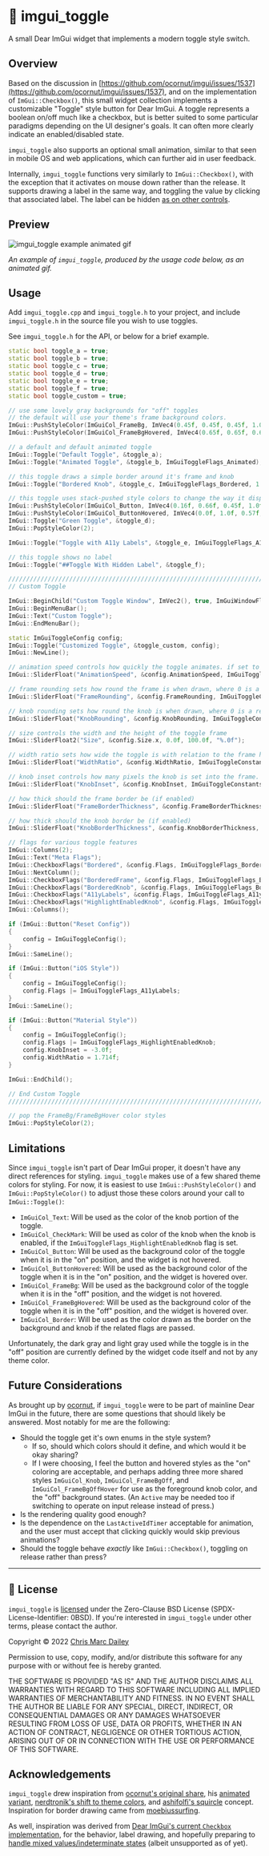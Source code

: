 # 🔘 imgui_toggle

A small Dear ImGui widget that implements a modern toggle style switch.

## Overview

Based on the discussion in [https://github.com/ocornut/imgui/issues/1537](https://github.com/ocornut/imgui/issues/1537), and on the implementation of `ImGui::Checkbox()`,
this small widget collection implements a customizable "Toggle" style button for Dear ImGui. A toggle represents a boolean on/off much like a checkbox, but is better suited
to some particular paradigms depending on the UI designer's goals. It can often more clearly indicate an enabled/disabled state.

`imgui_toggle` also supports an optional small animation, similar to that seen in mobile OS and web applications, which can further aid in user feedback.

Internally, `imgui_toggle` functions very similarly to `ImGui::Checkbox()`, with the exception that it activates on mouse down rather than the release. It supports drawing
a label in the same way, and toggling the value by clicking that associated label. The label can be hidden [as on other controls](https://github.com/ocornut/imgui/blob/master/docs/FAQ.md#q-how-can-i-have-widgets-with-an-empty-label).

## Preview

![`imgui_toggle` example animated gif](./.meta/imgui_toggle_example.gif)

_An example of `imgui_toggle`, produced by the usage code below, as an animated gif._

## Usage

Add `imgui_toggle.cpp` and `imgui_toggle.h` to your project, and include `imgui_toggle.h` in the source file you wish to use toggles.

See `imgui_toggle.h` for the API, or below for a brief example.

```cpp
static bool toggle_a = true;
static bool toggle_b = true;
static bool toggle_c = true;
static bool toggle_d = true;
static bool toggle_e = true;
static bool toggle_f = true;
static bool toggle_custom = true;

// use some lovely gray backgrounds for "off" toggles
// the default will use your theme's frame background colors.
ImGui::PushStyleColor(ImGuiCol_FrameBg, ImVec4(0.45f, 0.45f, 0.45f, 1.0f));
ImGui::PushStyleColor(ImGuiCol_FrameBgHovered, ImVec4(0.65f, 0.65f, 0.65f, 1.0f));

// a default and default animated toggle
ImGui::Toggle("Default Toggle", &toggle_a);
ImGui::Toggle("Animated Toggle", &toggle_b, ImGuiToggleFlags_Animated);

// this toggle draws a simple border around it's frame and knob
ImGui::Toggle("Bordered Knob", &toggle_c, ImGuiToggleFlags_Bordered, 1.0f);

// this toggle uses stack-pushed style colors to change the way it displays
ImGui::PushStyleColor(ImGuiCol_Button, ImVec4(0.16f, 0.66f, 0.45f, 1.0f));
ImGui::PushStyleColor(ImGuiCol_ButtonHovered, ImVec4(0.0f, 1.0f, 0.57f, 1.0f));
ImGui::Toggle("Green Toggle", &toggle_d);
ImGui::PopStyleColor(2);

ImGui::Toggle("Toggle with A11y Labels", &toggle_e, ImGuiToggleFlags_A11yLabels);

// this toggle shows no label
ImGui::Toggle("##Toggle With Hidden Label", &toggle_f);

//////////////////////////////////////////////////////////////////////////
// Custom Toggle

ImGui::BeginChild("Custom Toggle Window", ImVec2(), true, ImGuiWindowFlags_MenuBar);
ImGui::BeginMenuBar();
ImGui::Text("Custom Toggle");
ImGui::EndMenuBar();

static ImGuiToggleConfig config;
ImGui::Toggle("Customized Toggle", &toggle_custom, config);
ImGui::NewLine();

// animation speed controls how quickly the toggle animates. if set to 0, animation is disabled.
ImGui::SliderFloat("AnimationSpeed", &config.AnimationSpeed, ImGuiToggleConstants::AnimationSpeedMinimum, 2.0f);

// frame rounding sets how round the frame is when drawn, where 0 is a rectangle, and 1 is a circle.
ImGui::SliderFloat("FrameRounding", &config.FrameRounding, ImGuiToggleConstants::FrameRoundingMinimum, ImGuiToggleConstants::FrameRoundingMaximum);

// knob rounding sets how round the knob is when drawn, where 0 is a rectangle, and 1 is a circle.
ImGui::SliderFloat("KnobRounding", &config.KnobRounding, ImGuiToggleConstants::KnobRoundingMinimum, ImGuiToggleConstants::KnobRoundingMaximum);

// size controls the width and the height of the toggle frame
ImGui::SliderFloat2("Size", &config.Size.x, 0.0f, 100.0f, "%.0f");

// width ratio sets how wide the toggle is with relation to the frame height. if Size is non-zero, this is unused.
ImGui::SliderFloat("WidthRatio", &config.WidthRatio, ImGuiToggleConstants::WidthRatioMinimum, ImGuiToggleConstants::WidthRatioMaximum);

// knob inset controls how many pixels the knob is set into the frame. negative values will cause it to grow outside the frame.
ImGui::SliderFloat("KnobInset", &config.KnobInset, ImGuiToggleConstants::KnobInsetMinimum, ImGui::GetFrameHeight() * 0.5f);

// how thick should the frame border be (if enabled)
ImGui::SliderFloat("FrameBorderThickness", &config.FrameBorderThickness, 0.0f, 3.0f);

// how thick should the knob border be (if enabled)
ImGui::SliderFloat("KnobBorderThickness", &config.KnobBorderThickness, 0.0f, 3.0f);

// flags for various toggle features
ImGui::Columns(2);
ImGui::Text("Meta Flags");
ImGui::CheckboxFlags("Bordered", &config.Flags, ImGuiToggleFlags_Bordered);
ImGui::NextColumn();
ImGui::CheckboxFlags("BorderedFrame", &config.Flags, ImGuiToggleFlags_BorderedFrame);
ImGui::CheckboxFlags("BorderedKnob", &config.Flags, ImGuiToggleFlags_BorderedKnob);
ImGui::CheckboxFlags("A11yLabels", &config.Flags, ImGuiToggleFlags_A11yLabels);
ImGui::CheckboxFlags("HighlightEnabledKnob", &config.Flags, ImGuiToggleFlags_HighlightEnabledKnob);
ImGui::Columns();

if (ImGui::Button("Reset Config"))
{
    config = ImGuiToggleConfig();
}
ImGui::SameLine();

if (ImGui::Button("iOS Style"))
{
    config = ImGuiToggleConfig();
    config.Flags |= ImGuiToggleFlags_A11yLabels;
}
ImGui::SameLine();

if (ImGui::Button("Material Style"))
{
    config = ImGuiToggleConfig();
    config.Flags |= ImGuiToggleFlags_HighlightEnabledKnob;
    config.KnobInset = -3.0f;
    config.WidthRatio = 1.714f;
}

ImGui::EndChild();

// End Custom Toggle
//////////////////////////////////////////////////////////////////////////

// pop the FrameBg/FrameBgHover color styles
ImGui::PopStyleColor(2);
```

## Limitations

Since `imgui_toggle` isn't part of Dear ImGui proper, it doesn't have any direct references for styling. `imgui_toggle` makes use of a
few shared theme colors for styling. For now, it is easiest to use `ImGui::PushStyleColor()` and `ImGui::PopStyleColor()` to
adjust those these colors around your call to `ImGui::Toggle()`:

- `ImGuiCol_Text`: Will be used as the color of the knob portion of the toggle.
- `ImGuiCol_CheckMark`: Will be used as color of the knob when the knob is enabled, if the `ImGuiToggleFlags_HighlightEnabledKnob` flag is set.
- `ImGuiCol_Button`: Will be used as the background color of the toggle when it is in the "on" position, and the widget is not hovered.
- `ImGuiCol_ButtonHovered`: Will be used as the background color of the toggle when it is in the "on" position, and the widget is hovered over.
- `ImGuiCol_FrameBg`: Will be used as the background color of the toggle when it is in the "off" position, and the widget is not hovered.
- `ImGuiCol_FrameBgHovered`: Will be used as the background color of the toggle when it is in the "off" position, and the widget is hovered over.
- `ImGuiCol_Border`: Will be used as the color drawn as the border on the background and knob if the related flags are passed.

Unfortunately, the dark gray and light gray used while the toggle is in the "off" position are currently defined by the widget code itself and not by any theme color.

## Future Considerations

As brought up by [ocornut](https://github.com/ocornut/imgui/issues/1537#issuecomment-355562097), if `imgui_toggle` were to be part of mainline Dear ImGui in the future,
there are some questions that should likely be answered. Most notably for me are the following:

- Should the toggle get it's own enums in the style system?
  - If so, should which colors should it define, and which would it be okay sharing?
  - If I were choosing, I feel the button and hovered styles as the "on" coloring are acceptable, and perhaps adding three more shared styles `ImGuiCol_Knob`, `ImGuiCol_FrameBgOff`, and `ImGuiCol_FrameBgOffHover` for use as the foreground knob color, and the "off" background states. (An `Active` may be needed too if switching to operate on input release instead of press.)
- Is the rendering quality good enough?
- Is the dependence on the `LastActiveIdTimer` acceptable for animation, and the user must accept that clicking quickly would skip previous animations?
- Should the toggle behave *exactly* like `ImGui::Checkbox()`, toggling on release rather than press?

----

## 📝 License

`imgui_toggle` is [licensed](./LICENSE) under the Zero-Clause BSD License (SPDX-License-Identifier: 0BSD). If you're interested in `imgui_toggle` under other terms, please contact the author.

Copyright © 2022 [Chris Marc Dailey](https://cmd.wtf)

Permission to use, copy, modify, and/or distribute this software for any purpose with or without fee is hereby granted.

THE SOFTWARE IS PROVIDED "AS IS" AND THE AUTHOR DISCLAIMS ALL WARRANTIES WITH REGARD TO THIS SOFTWARE INCLUDING ALL IMPLIED WARRANTIES OF MERCHANTABILITY AND FITNESS. IN NO EVENT SHALL THE AUTHOR BE LIABLE FOR ANY SPECIAL, DIRECT, INDIRECT, OR CONSEQUENTIAL DAMAGES OR ANY DAMAGES WHATSOEVER RESULTING FROM LOSS OF USE, DATA OR PROFITS, WHETHER IN AN ACTION OF CONTRACT, NEGLIGENCE OR OTHER TORTIOUS ACTION, ARISING OUT OF OR IN CONNECTION WITH THE USE OR PERFORMANCE OF THIS SOFTWARE.

## Acknowledgements

`imgui_toggle` drew inspiration from [ocornut's original share](https://github.com/ocornut/imgui/issues/1537#issuecomment-355562097),
his [animated variant](https://github.com/ocornut/imgui/issues/1537#issuecomment-355569554), [nerdtronik's shift to theme colors](https://github.com/ocornut/imgui/issues/1537#issuecomment-780262461),
and [ashifolfi's squircle](https://github.com/ocornut/imgui/issues/1537#issuecomment-1272612641) concept. Inspiration for border drawing came from [moebiussurfing](https://github.com/cmdwtf/imgui_toggle/issues/1#issue-1441329209).

As well, inspiration was derived from [Dear ImGui's current `Checkbox` implementation](https://github.com/ocornut/imgui/blob/529cba19b09cf6db206de2b9eaa3152ecb2feff8/imgui_widgets.cpp#L1102),
for the behavior, label drawing, and hopefully preparing to [handle mixed values/indeterminate states](https://github.com/ocornut/imgui/issues/2644) (albeit unsupported as of yet).

